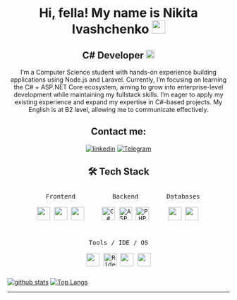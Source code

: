 <h1 align="center">Hi, fella! My name is Nikita Ivashchenko <img src="https://i.pinimg.com/736x/7c/3b/c0/7c3bc081f39951d734d76c50c628237e.jpg" width="30" height="30" /></h1>

<h2 align="center">
  C# Developer&nbsp;<img src="https://sanishtech.com/i/bL4UATIDPYH.png" width="20" />
</h2>






<p align="center">
I’m a Computer Science student with hands-on experience building applications using Node.js and Laravel. Currently, I’m focusing on learning the C# + ASP.NET Core ecosystem, aiming to grow into enterprise-level development while maintaining my fullstack skills. I’m eager to apply my existing experience and expand my expertise in C#-based projects. My English is at B2 level, allowing me to communicate effectively.
</p>
 <div align="center">
<h2 align="center">Contact me:</h2>
<a href="https://www.linkedin.com/in/nikita-ivashchenk0/"><img src="https://img.shields.io/badge/Linkedin-blue?logo=linkedin&style=for-the-badge" alt="linkedin" title="Linkedin" /></a>
<a href="https://t.me/nickiv_22" target="_blank"><img src="https://img.shields.io/badge/Telegram-blue?logo=telegram&style=for-the-badge" alt="Telegram" title="Telegram"/></a>

</div>
<h2 align="center">🛠 Tech Stack</h2>

<p align="center" style="display: flex; flex-wrap: wrap; justify-content: center; gap: 20px;">

  <kbd style="padding:10px;">
    <kbd>Frontend</kbd>
    <br><br>
    <img width="30px" src="https://cdn.jsdelivr.net/gh/devicons/devicon/icons/html5/html5-original.svg" />
    <img width="30px" src="https://cdn.jsdelivr.net/gh/devicons/devicon/icons/css3/css3-original.svg" />
    <img width="30px" src="https://cdn.jsdelivr.net/gh/devicons/devicon/icons/react/react-original.svg" />
  </kbd>

  <kbd style="padding:10px;">
    <kbd>Backend</kbd>
    <br><br>
 <img width="30px" src="https://cdn.jsdelivr.net/gh/devicons/devicon/icons/csharp/csharp-original.svg" alt="C#" />
<img width="30px" src="https://www.smartsight.in/wp-content/uploads/2019/10/1200px-.NET_Core_Logo.svg_-300x300.png" alt="ASP.NET Core" />
<img width="30px" src="https://cdn.jsdelivr.net/gh/devicons/devicon/icons/php/php-original.svg" alt="PHP" />
  </kbd>

  <kbd style="padding:10px;">
    <kbd>Databases</kbd>
    <br><br>
    <img width="30px" src="https://cdn.jsdelivr.net/gh/devicons/devicon/icons/postgresql/postgresql-original.svg" />
    <img width="30px" src="https://cdn.jsdelivr.net/gh/devicons/devicon/icons/mongodb/mongodb-original.svg" />
  </kbd>

  <kbd style="padding:10px;">
    <kbd>Tools / IDE / OS</kbd>
    <br><br>
   <img width="30px" src="https://cdn.jsdelivr.net/gh/devicons/devicon/icons/git/git-original.svg" />
   <img width="30px" src="https://cdn.jsdelivr.net/gh/devicons/devicon/icons/rider/rider-original.svg" alt="Rider" />
    <img width="30px" src="https://cdn.jsdelivr.net/gh/devicons/devicon/icons/apple/apple-original.svg" />
    <img width="30px" src="https://cdn.jsdelivr.net/gh/devicons/devicon/icons/linux/linux-original.svg" />
  </kbd>

</p>

[![github stats](https://github-readme-stats.vercel.app/api?bg_color=0000&text_color=888&hide_border=true&username=f0rd0101&hide=contribs,issues&show_icons=true&count_private=true&rank_icon=github)](https://github.com/f0rd0101)
[![Top Langs](https://github-readme-stats.vercel.app/api/top-langs/?bg_color=0000&text_color=888&hide_border=true&username=f0rd0101&layout=compact&hide_progress=true)](https://github.com/f0rd0101)





---
